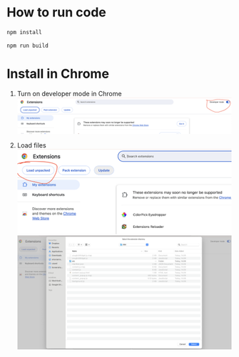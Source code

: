 # How to run code

```
npm install
```

```
npm run build
```

# Install in Chrome

1. Turn on developer mode in Chrome
![screenshot3](assets/screenshot3.png)

2. Load files
![screenshot](assets/screenshot1.png)
![screenshot2](assets/screenshot2.png)
